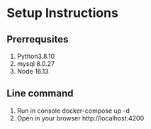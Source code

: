 # Setup Instructions

## Prerrequsites

1. Python3.8.10
2. mysql 8.0.27
3. Node 16.13

## Line command
1. Run in console <command> docker-compose up -d <command/>
2. Open in your browser http://localhost:4200
